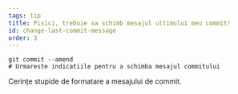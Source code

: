 ```yaml
---
tags: tip
title: Pisici, trebuie sa schimb mesajul ultimului meu commit!
id: change-last-commit-message
order: 3
---
```

```git
git commit --amend
# Urmareste indicatiile pentru a schimba mesajul commitului
```

Cerințe stupide de formatare a mesajului de commit.
